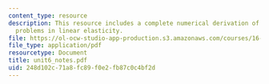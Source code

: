 ```yaml
---
content_type: resource
description: This resource includes a complete numerical derivation of boundary value
  problems in linear elasticity.
file: https://ol-ocw-studio-app-production.s3.amazonaws.com/courses/16-21-techniques-for-structural-analysis-and-design-spring-2005/248d102c71a8fc89f0e2fb87c0c4bf2d_unit6_notes.pdf
file_type: application/pdf
resourcetype: Document
title: unit6_notes.pdf
uid: 248d102c-71a8-fc89-f0e2-fb87c0c4bf2d
---
```

